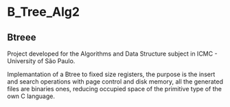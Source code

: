 # B_Tree_Alg2

Btreee
-------------

Project developed for the Algorithms and Data Structure subject in ICMC - University of São Paulo. 

Implemantation of a Btree to fixed size registers, the purpose is the insert and search operations with page control and disk memory, all the generated files are binaries ones, reducing occupied space of the primitive type of the own C language.
